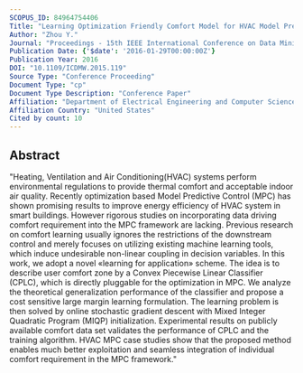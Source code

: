 ```yaml
---
SCOPUS_ID: 84964754406
Title: "Learning Optimization Friendly Comfort Model for HVAC Model Predictive Control"
Author: "Zhou Y."
Journal: "Proceedings - 15th IEEE International Conference on Data Mining Workshop, ICDMW 2015"
Publication Date: {'$date': '2016-01-29T00:00:00Z'}
Publication Year: 2016
DOI: "10.1109/ICDMW.2015.119"
Source Type: "Conference Proceeding"
Document Type: "cp"
Document Type Description: "Conference Paper"
Affiliation: "Department of Electrical Engineering and Computer Sciences"
Affiliation Country: "United States"
Cited by count: 10
---
```


## Abstract
"Heating, Ventilation and Air Conditioning(HVAC) systems perform environmental regulations to provide thermal comfort and acceptable indoor air quality. Recently optimization based Model Predictive Control (MPC) has shown promising results to improve energy efficiency of HVAC system in smart buildings. However rigorous studies on incorporating data driving comfort requirement into the MPC framework are lacking. Previous research on comfort learning usually ignores the restrictions of the downstream control and merely focuses on utilizing existing machine learning tools, which induce undesirable non-linear coupling in decision variables. In this work, we adopt a novel «learning for application» scheme. The idea is to describe user comfort zone by a Convex Piecewise Linear Classifier (CPLC), which is directly pluggable for the optimization in MPC. We analyze the theoretical generalization performance of the classifier and propose a cost sensitive large margin learning formulation. The learning problem is then solved by online stochastic gradient descent with Mixed Integer Quadratic Program (MIQP) initialization. Experimental results on publicly available comfort data set validates the performance of CPLC and the training algorithm. HVAC MPC case studies show that the proposed method enables much better exploitation and seamless integration of individual comfort requirement in the MPC framework."

